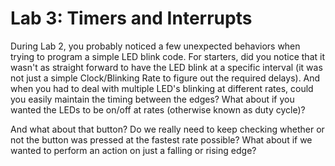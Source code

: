# Lab 3: Timers and Interrupts
During Lab 2, you probably noticed a few unexpected behaviors when trying to program a simple LED blink code. For starters, did you notice that it wasn't as straight forward to have the LED blink at a specific interval (it was not just a simple Clock/Blinking Rate to figure out the required delays). And when you had to deal with multiple LED's blinking at different rates, could you easily maintain the timing between the edges? What about if you wanted the LEDs to be on/off at rates (otherwise known as duty cycle)?

And what about that button? Do we really need to keep checking whether or not the button was pressed at the fastest rate possible? What about if we wanted to perform an action on just a falling or rising edge? 
